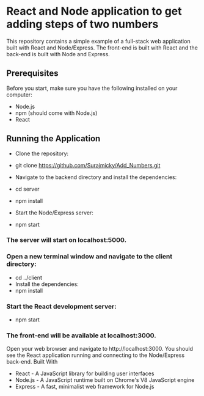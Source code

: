 # React and Node application to get adding steps of two numbers
This repository contains a simple example of a full-stack web application built with React and Node/Express. The front-end is built with React and the back-end is built with Node and Express.

## Prerequisites
Before you start, make sure you have the following installed on your computer:

* Node.js 
* npm (should come with Node.js)
* React
## Running the Application

* Clone the repository:

* git clone https://github.com/Surajmicky/Add_Numbers.git
* Navigate to the backend directory and install the dependencies:

* cd server
* npm install
* Start the Node/Express server:
* npm start
 ### The server will start on localhost:5000.

### Open a new terminal window and navigate to the client directory:
 * cd ../client
* Install the dependencies:
* npm install
### Start the React development server:

* npm start
### The front-end will be available at localhost:3000.

<p> Open your web browser and navigate to http://localhost:3000. You should see the React application running and connecting to the Node/Express back-end.
Built With</p>

* React - A JavaScript library for building user interfaces
* Node.js - A JavaScript runtime built on Chrome's V8 JavaScript engine
* Express - A fast, minimalist web framework for Node.js
